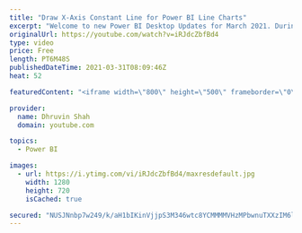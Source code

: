 ```yaml
---
title: "Draw X-Axis Constant Line for Power BI Line Charts"
excerpt: "Welcome to new Power BI Desktop Updates for March 2021. During this session, we will learn how we can draw Constant Line for X- Axis for Line Chart in Power BI. Microsoft recently introduce this new feature during March 2021 of Power BI Desktop update!   When we have date or number data type as columns,"
originalUrl: https://youtube.com/watch?v=iRJdcZbfBd4
type: video
price: Free
length: PT6M48S
publishedDateTime: 2021-03-31T08:09:46Z
heat: 52

featuredContent: "<iframe width=\"800\" height=\"500\" frameborder=\"0\" src=\"https://www.youtube.com/embed/iRJdcZbfBd4\" allow=\"accelerometer; autoplay; encrypted-media; gyroscope; picture-in-picture\" allowfullscreen></iframe>"

provider:
  name: Dhruvin Shah
  domain: youtube.com

topics:
  - Power BI

images:
  - url: https://i.ytimg.com/vi/iRJdcZbfBd4/maxresdefault.jpg
    width: 1280
    height: 720
    isCached: true

secured: "NUSJNnbp7w249/k/aH1bIKinVjjpS3M346wtc8YCMMMMVHzMPbwnuTXXzIM6luwwh+7veNGNwUKpOP9tWjNYbSvkBKyd669qlBF8qdHQc2q/wAG5S4YgVRYyF6id8OQf7vsH+Zqntv36ckqEabqmra9MHeLn00Gu46w+sxZSDQ/xXkjuFXO85fNGXz5oX3CoNvHceqhu/4aRNM46PTjAkc2SsZNqLoTh6O5/+/UOs7NegmGHscwlQtWtOiIccTBBqg8ofIttKRFB8ihvI7qaKowGeMfqQpPAFwpPlwtMqgxJGm1rlCS0PVpeDgPg/0f3nOkftiFk5ZnE2G1JRLMdIcA1z7s9zMIogN0CeqXBv/94RLLyD0gUDIzsT6lubS+PZp6lFuXuc0T58i7UykNHxeWQzgWNkDN09ht/EAeNboM=;pGBBHrt5nNZcC83/RWT2Tg=="
---
```


